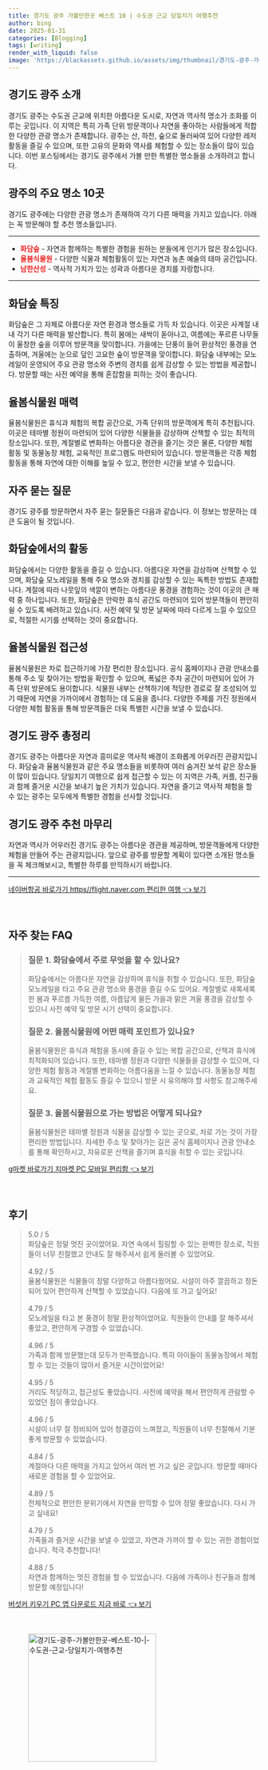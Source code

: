 ```yaml
---
title: 경기도 광주 가볼만한곳 베스트 10 | 수도권 근교 당일치기 여행추천
author: bing
date: 2025-01-31
categories: [Blogging]
tags: [writing]
render_with_liquid: false
image: 'https://blackassets.github.io/assets/img/thumbnail/경기도-광주-가볼만한곳-베스트-10-|-수도권-근교-당일치기-여행추천.webp'
---
```



<h2 id='경기도 광주 소개'>경기도 광주 소개</h2>

<p>경기도 광주는 수도권 근교에 위치한 아름다운 도시로, 자연과 역사적 명소가 조화를 이루는 곳입니다. 이 지역은 특히 가족 단위 방문객이나 자연을 좋아하는 사람들에게 적합한 다양한 관광 명소가 존재합니다. 광주는 산, 하천, 숲으로 둘러싸여 있어 다양한 레저 활동을 즐길 수 있으며, 또한 고유의 문화와 역사를 체험할 수 있는 장소들이 많이 있습니다. 이번 포스팅에서는 경기도 광주에서 가볼 만한 특별한 명소들을 소개하려고 합니다.</p>

<h2 id='광주의 주요 명소 10곳'>광주의 주요 명소 10곳</h2>

<p>경기도 광주에는 다양한 관광 명소가 존재하여 각기 다른 매력을 가지고 있습니다. 아래는 꼭 방문해야 할 추천 명소들입니다.</p>

<hr />

<ul>
    <li><b><span style="color: #ee2323;">화담숲</span></b> - 자연과 함께하는 특별한 경험을 원하는 분들에게 인기가 많은 장소입니다.</li>
    <li><b><span style="color: #ee2323;">율봄식물원</span></b> - 다양한 식물과 체험활동이 있는 자연과 농촌 예술의 테마 공간입니다.</li>
    <li><b><span style="color: #ee2323;">남한산성</span></b> - 역사적 가치가 있는 성곽과 아름다운 경치를 자랑합니다.</li>
</ul>

<hr />

<h2 id='화담숲 특징'>화담숲 특징</h2>

<p>화담숲은 그 자체로 아름다운 자연 환경과 명소들로 가득 차 있습니다. 이곳은 사계절 내내 각기 다른 매력을 발산합니다. 특히 봄에는 새싹이 돋아나고, 여름에는 푸르른 나무들이 울창한 숲을 이루어 방문객을 맞이합니다. 가을에는 단풍이 들어 환상적인 풍경을 연출하며, 겨울에는 눈으로 덮인 고요한 숲이 방문객을 맞이합니다. 화담숲 내부에는 모노레일이 운영되어 주요 관광 명소와 주변의 경치를 쉽게 감상할 수 있는 방법을 제공합니다. 방문할 때는 사전 예약을 통해 혼잡함을 피하는 것이 좋습니다.</p>

<h2 id='율봄식물원 매력'>율봄식물원 매력</h2>

<p>율봄식물원은 휴식과 체험의 복합 공간으로, 가족 단위의 방문객에게 특히 추천됩니다. 이곳은 테마별 정원이 마련되어 있어 다양한 식물들을 감상하며 산책할 수 있는 최적의 장소입니다. 또한, 계절별로 변화하는 아름다운 경관을 즐기는 것은 물론, 다양한 체험 활동 및 동물농장 체험, 교육적인 프로그램도 마련되어 있습니다. 방문객들은 각종 체험 활동을 통해 자연에 대한 이해를 높일 수 있고, 편안한 시간을 보낼 수 있습니다.</p>

<h2 id='자주 묻는 질문'>자주 묻는 질문</h2>

<p>경기도 광주를 방문하면서 자주 묻는 질문들은 다음과 같습니다. 이 정보는 방문하는 데 큰 도움이 될 것입니다.</p>

<h2 id='화담숲 활동'>화담숲에서의 활동</h2>

<p>화담숲에서는 다양한 활동을 즐길 수 있습니다. 아름다운 자연을 감상하며 산책할 수 있으며, 화담숲 모노레일을 통해 주요 명소와 경치를 감상할 수 있는 독특한 방법도 존재합니다. 계절에 따라 나뭇잎의 색깔이 변하는 아름다운 풍경을 경험하는 것이 이곳의 큰 매력 중 하나입니다. 또한, 화담숲은 안락한 휴식 공간도 마련되어 있어 방문객들이 편안히 쉴 수 있도록 배려하고 있습니다. 사전 예약 및 방문 날짜에 따라 다르게 느낄 수 있으므로, 적절한 시기를 선택하는 것이 중요합니다.</p>

<h2 id='율봄식물원 접근성'>율봄식물원 접근성</h2>

<p>율봄식물원은 차로 접근하기에 가장 편리한 장소입니다. 공식 홈페이지나 관광 안내소를 통해 주소 및 찾아가는 방법을 확인할 수 있으며, 폭넓은 주차 공간이 마련되어 있어 가족 단위 방문에도 용이합니다. 식물원 내부는 산책하기에 적당한 경로로 잘 조성되어 있기 때문에 자연을 가까이에서 경험하는 데 도움을 줍니다. 다양한 주제를 가진 정원에서 다양한 체험 활동을 통해 방문객들은 더욱 특별한 시간을 보낼 수 있습니다.</p>

<h2 id='경기도 광주 총정리'>경기도 광주 총정리</h2>

<p>경기도 광주는 아름다운 자연과 흥미로운 역사적 배경이 조화롭게 어우러진 관광지입니다. 화담숲과 율봄식물원과 같은 주요 명소들을 비롯하여 여러 숨겨진 보석 같은 장소들이 많이 있습니다. 당일치기 여행으로 쉽게 접근할 수 있는 이 지역은 가족, 커플, 친구들과 함께 즐거운 시간을 보내기 높은 가치가 있습니다. 자연을 즐기고 역사적 체험을 할 수 있는 광주는 모두에게 특별한 경험을 선사할 것입니다.</p>

<h2 id='경기도 광주 추천 마무리'>경기도 광주 추천 마무리</h2>

<p>자연과 역사가 어우러진 경기도 광주는 아름다운 경관을 제공하며, 방문객들에게 다양한 체험을 만들어 주는 관광지입니다. 앞으로 광주를 방문할 계획이 있다면 소개된 명소들을 꼭 체크해보시고, 특별한 하루를 만끽하시기 바랍니다.</p>

<p><hr />
</p>
<p><a class="click-button" title="네이버항공 바로가기 https//flight.naver.com 편리한 여행" href="https://blackassets.github.io/posts/%EB%84%A4%EC%9D%B4%EB%B2%84%ED%95%AD%EA%B3%B5-%EB%B0%94%EB%A1%9C%EA%B0%80%EA%B8%B0-httpsflight.naver.com-%ED%8E%B8%EB%A6%AC%ED%95%9C-%EC%97%AC%ED%96%89/" rel="dofollow">네이버항공 바로가기 https//flight.naver.com 편리한 여행 👈 보기</a></p><br>
<h2 id='자주_찾는_FAQ'>자주 찾는 FAQ</h2>
<div itemscope="" itemtype="https://schema.org/FAQPage"> 
<blockquote> 
<div itemscope="" itemprop="mainEntity" itemtype="https://schema.org/Question"> 
<h3 itemprop="name">질문 1. 화담숲에서 주로 무엇을 할 수 있나요? </h3> 
<div itemscope="" itemprop="acceptedAnswer" itemtype="https://schema.org/Answer"> 
<span itemprop="text"> 
<p>화담숲에서는 아름다운 자연을 감상하며 휴식을 취할 수 있습니다. 또한, 화담숲 모노레일을 타고 주요 관광 명소와 풍경을 즐길 수도 있어요. 계절별로 새록새록한 봄과 푸르름 가득한 여름, 아름답게 물든 가을과 맑은 겨울 풍경을 감상할 수 있으니 사전 예약 및 방문 시기 선택이 중요합니다.</p> 
</span> 
</div> 
</div> 

<div itemscope="" itemprop="mainEntity" itemtype="https://schema.org/Question"> 
<h3 itemprop="name">질문 2. 율봄식물원에 어떤 매력 포인트가 있나요? </h3> 
<div itemscope="" itemprop="acceptedAnswer" itemtype="https://schema.org/Answer"> 
<span itemprop="text"> 
<p>율봄식물원은 휴식과 체험을 동시에 즐길 수 있는 복합 공간으로, 산책과 휴식에 최적화되어 있습니다. 또한, 테마별 정원과 다양한 식물들을 감상할 수 있으며, 다양한 체험 활동과 계절별 변화하는 아름다움을 느낄 수 있습니다. 동물농장 체험과 교육적인 체험 활동도 즐길 수 있으니 방문 시 유의해야 할 사항도 참고해주세요.</p> 
</span> 
</div> 
</div> 

<div itemscope="" itemprop="mainEntity" itemtype="https://schema.org/Question"> 
<h3 itemprop="name">질문 3. 율봄식물원으로 가는 방법은 어떻게 되나요? </h3> 
<div itemscope="" itemprop="acceptedAnswer" itemtype="https://schema.org/Answer"> 
<span itemprop="text"> 
<p>율봄식물원은 테마별 정원과 식물을 감상할 수 있는 곳으로, 차로 가는 것이 가장 편리한 방법입니다. 자세한 주소 및 찾아가는 길은 공식 홈페이지나 관광 안내소를 통해 확인하시고, 자유로운 산책을 즐기며 휴식을 취할 수 있는 곳입니다.</p> 
</span> 
</div> 
</div> 
</blockquote> 
</div>
<p><a class="click-button" title="g마켓 바로가기 지마켓 PC 모바일 편리함" href="https://blackassets.github.io/posts/g%EB%A7%88%EC%BC%93-%EB%B0%94%EB%A1%9C%EA%B0%80%EA%B8%B0-%EC%A7%80%EB%A7%88%EC%BC%93-PC-%EB%AA%A8%EB%B0%94%EC%9D%BC-%ED%8E%B8%EB%A6%AC%ED%95%A8/" rel="dofollow">g마켓 바로가기 지마켓 PC 모바일 편리함 👈 보기</a></p><br>
<h2 id='후기'>후기</h2>
<div itemscope itemtype="https://schema.org/Product">
  <blockquote>
  <div itemprop="review" itemscope itemtype="https://schema.org/Review">
      <div itemprop="reviewRating" itemscope itemtype="https://schema.org/Rating"> <span itemprop="ratingValue">5.0</span> / <span itemprop="bestRating">5</span> </div>
      <span itemprop="reviewBody">화담숲은 정말 멋진 곳이었어요. 자연 속에서 힐링할 수 있는 완벽한 장소로, 직원들이 너무 친절했고 안내도 잘 해주셔서 쉽게 둘러볼 수 있었어요.</span>
  </div>
  <br>
  <div itemprop="review" itemscope itemtype="https://schema.org/Review">
      <div itemprop="reviewRating" itemscope itemtype="https://schema.org/Rating"> <span itemprop="ratingValue">4.92</span> / <span itemprop="bestRating">5</span> </div>
      <span itemprop="reviewBody">율봄식물원은 식물들이 정말 다양하고 아름다웠어요. 시설이 아주 깔끔하고 정돈되어 있어 편안하게 산책할 수 있었습니다. 다음에 또 가고 싶어요!</span>
  </div>
  <br>
  <div itemprop="review" itemscope itemtype="https://schema.org/Review">
      <div itemprop="reviewRating" itemscope itemtype="https://schema.org/Rating"> <span itemprop="ratingValue">4.79</span> / <span itemprop="bestRating">5</span> </div>
      <span itemprop="reviewBody">모노레일을 타고 본 풍경이 정말 환상적이었어요. 직원들이 안내를 잘 해주셔서 좋았고, 편안하게 구경할 수 있었습니다.</span>
  </div>
  <br>
  <div itemprop="review" itemscope itemtype="https://schema.org/Review">
      <div itemprop="reviewRating" itemscope itemtype="https://schema.org/Rating"> <span itemprop="ratingValue">4.96</span> / <span itemprop="bestRating">5</span> </div>
      <span itemprop="reviewBody">가족과 함께 방문했는데 모두가 만족했습니다. 특히 아이들이 동물농장에서 체험할 수 있는 것들이 많아서 즐거운 시간이었어요!</span>
  </div>
  <br>
  <div itemprop="review" itemscope itemtype="https://schema.org/Review">
      <div itemprop="reviewRating" itemscope itemtype="https://schema.org/Rating"> <span itemprop="ratingValue">4.95</span> / <span itemprop="bestRating">5</span> </div>
      <span itemprop="reviewBody">거리도 적당하고, 접근성도 좋았습니다. 사전에 예약을 해서 편안하게 관람할 수 있었던 점이 좋았습니다.</span>
  </div>
  <br>
  <div itemprop="review" itemscope itemtype="https://schema.org/Review">
      <div itemprop="reviewRating" itemscope itemtype="https://schema.org/Rating"> <span itemprop="ratingValue">4.96</span> / <span itemprop="bestRating">5</span> </div>
      <span itemprop="reviewBody">시설이 너무 잘 정비되어 있어 청결감이 느껴졌고, 직원들이 너무 친절해서 기분 좋게 방문할 수 있었습니다.</span>
  </div>
  <br>
  <div itemprop="review" itemscope itemtype="https://schema.org/Review">
      <div itemprop="reviewRating" itemscope itemtype="https://schema.org/Rating"> <span itemprop="ratingValue">4.84</span> / <span itemprop="bestRating">5</span> </div>
      <span itemprop="reviewBody">계절마다 다른 매력을 가지고 있어서 여러 번 가고 싶은 곳입니다. 방문할 때마다 새로운 경험을 할 수 있었어요.</span>
  </div>
  <br>
  <div itemprop="review" itemscope itemtype="https://schema.org/Review">
      <div itemprop="reviewRating" itemscope itemtype="https://schema.org/Rating"> <span itemprop="ratingValue">4.89</span> / <span itemprop="bestRating">5</span> </div>
      <span itemprop="reviewBody">전체적으로 편안한 분위기에서 자연을 만끽할 수 있어 정말 좋았습니다. 다시 가고 싶네요!</span>
  </div>
  <br>
  <div itemprop="review" itemscope itemtype="https://schema.org/Review">
      <div itemprop="reviewRating" itemscope itemtype="https://schema.org/Rating"> <span itemprop="ratingValue">4.79</span> / <span itemprop="bestRating">5</span> </div>
      <span itemprop="reviewBody">가족들과 즐거운 시간을 보낼 수 있었고, 자연과 가까이 할 수 있는 귀한 경험이었습니다. 적극 추천합니다!</span>
  </div>
  <br>
  <div itemprop="review" itemscope itemtype="https://schema.org/Review">
      <div itemprop="reviewRating" itemscope itemtype="https://schema.org/Rating"> <span itemprop="ratingValue">4.88</span> / <span itemprop="bestRating">5</span> </div>
      <span itemprop="reviewBody">자연과 함께하는 멋진 경험을 할 수 있었습니다. 다음에 가족이나 친구들과 함께 방문할 예정입니다!</span>
  </div>
  </blockquote>
</div>
<p><a class="click-button" title="버섯커 키우기 PC 앱 다운로드 지금 바로" href="https://blackassets.github.io/posts/%EB%B2%84%EC%84%AF%EC%BB%A4-%ED%82%A4%EC%9A%B0%EA%B8%B0-PC-%EC%95%B1-%EB%8B%A4%EC%9A%B4%EB%A1%9C%EB%93%9C-%EC%A7%80%EA%B8%88-%EB%B0%94%EB%A1%9C/" rel="dofollow">버섯커 키우기 PC 앱 다운로드 지금 바로 👈 보기</a></p><br>
<figure class="image"><img src="https://blackassets.github.io/assets/img/thumbnail/경기도-광주-가볼만한곳-베스트-10-|-수도권-근교-당일치기-여행추천.webp" alt="경기도-광주-가볼만한곳-베스트-10-|-수도권-근교-당일치기-여행추천" width="256" height="256"></figure>